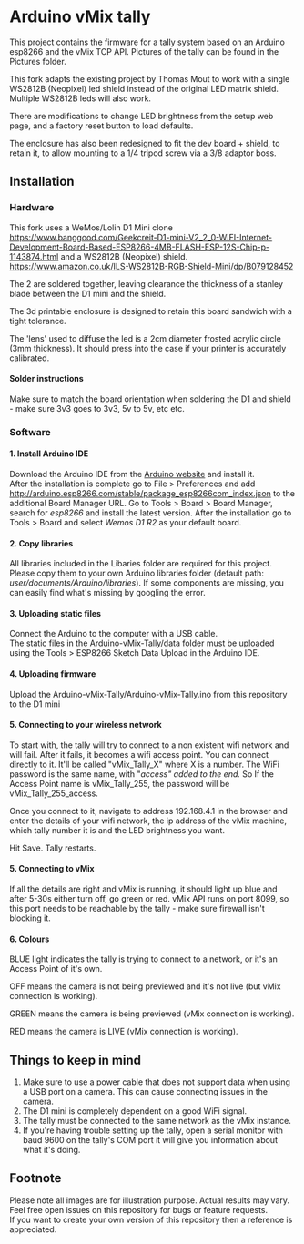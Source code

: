 # Arduino vMix tally

This project contains the firmware for a tally system based on an Arduino esp8266 and the vMix TCP API. 
Pictures of the tally can be found in the Pictures folder.

This fork adapts the existing project by Thomas Mout to work with a single WS2812B (Neopixel) led shield instead of the original LED matrix shield. Multiple WS2812B leds will also work.

There are modifications to change LED brightness from the setup web page, and a factory reset button to load defaults.

The enclosure has also been redesigned to fit the dev board + shield, to retain it, to allow mounting to a 1/4 tripod screw via a 3/8 adaptor boss.

## Installation

### Hardware

This fork uses a WeMos/Lolin D1 Mini clone
https://www.banggood.com/Geekcreit-D1-mini-V2_2_0-WIFI-Internet-Development-Board-Based-ESP8266-4MB-FLASH-ESP-12S-Chip-p-1143874.html
and a WS2812B (Neopixel) shield.
https://www.amazon.co.uk/ILS-WS2812B-RGB-Shield-Mini/dp/B079128452

The 2 are soldered together, leaving clearance the thickness of a stanley blade between the D1 mini and the shield.

The 3d printable enclosure is designed to retain this board sandwich with a tight tolerance.

The 'lens' used to diffuse the led is a 2cm diameter frosted acrylic circle (3mm thickness). It should press into the case if your printer is accurately calibrated.

#### Solder instructions

Make sure to match the board orientation when soldering the D1 and shield - make sure 3v3 goes to 3v3, 5v to 5v, etc etc.

### Software

#### 1. Install Arduino IDE

Download the Arduino IDE from the [Arduino website](https://www.arduino.cc/en/main/software) and install it.  
After the installation is complete go to File > Preferences and add http://arduino.esp8266.com/stable/package_esp8266com_index.json to the additional Board Manager URL.
Go to Tools > Board > Board Manager, search for *esp8266* and install the latest version.
After the installation go to Tools > Board and select *Wemos D1 R2* as your default board.  

#### 2. Copy libraries

All libraries included in the Libaries folder are required for this project. Please copy them to your own Arduino libraries folder (default path: *user/documents/Arduino/libraries*).
If some components are missing, you can easily find what's missing by googling the error.

#### 3. Uploading static files

Connect the Arduino to the computer with a USB cable.  
The static files in the Arduino-vMix-Tally/data folder must be uploaded using the Tools > ESP8266 Sketch Data Upload in the Arduino IDE.  

#### 4. Uploading firmware

Upload the Arduino-vMix-Tally/Arduino-vMix-Tally.ino from this repository to the D1 mini

#### 5. Connecting to your wireless network

To start with, the tally will try to connect to a non existent wifi network and will fail. After it fails, it becomes a wifi access point.
You can connect directly to it. It'll be called "vMix_Tally_X" where X is a number. The WiFi password is the same name, with "_access" added to the end._
So If the Access Point name is vMix_Tally_255, the password will be vMix_Tally_255_access.

Once you connect to it, navigate to address 192.168.4.1 in the browser and enter the details of your wifi network, the ip address of the vMix machine, which tally number it is and the LED brightness you want.

Hit Save. Tally restarts.

#### 5. Connecting to vMix

If all the details are right and vMix is running, it should light up blue and after 5-30s either turn off, go green or red.
vMix API runs on port 8099, so this port needs to be reachable by the tally - make sure firewall isn't blocking it.

#### 6. Colours

BLUE light indicates the tally is trying to connect to a network, or it's an Access Point of it's own.

OFF means the camera is not being previewed and it's not live (but vMix connection is working).

GREEN means the camera is being previewed (vMix connection is working).

RED means the camera is LIVE (vMix connection is working).

## Things to keep in mind

1. Make sure to use a power cable that does not support data when using a USB port on a camera. This can cause connecting issues in the camera.  
2. The D1 mini is completely dependent on a good WiFi signal.  
3. The tally must be connected to the same network as the vMix instance.
4. If you're having trouble setting up the tally, open a serial monitor with baud 9600 on the tally's COM port it will give you information about what it's doing.

## Footnote

Please note all images are for illustration purpose. Actual results may vary.  
Feel free open issues on this repository for bugs or feature requests.  
If you want to create your own version of this repository then a reference is appreciated.  
